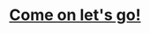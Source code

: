# [Come on let's go!](https://hekvn.top)

<!---
HeKvn/HeKvn is a ✨ special ✨ repository because its `README.md` (this file) appears on your GitHub profile.
You can click the Preview link to take a look at your changes.
--->
